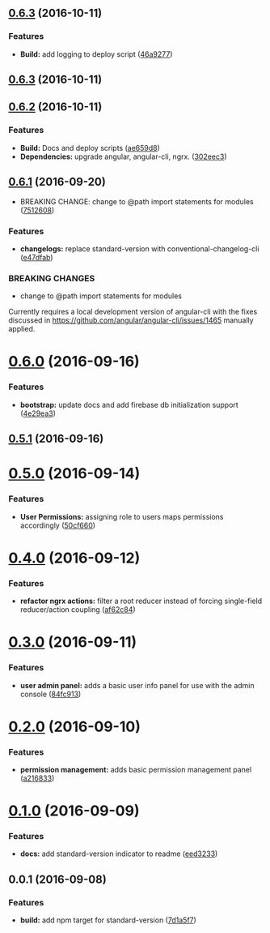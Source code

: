 <a name="0.6.3"></a>
## [0.6.3](https://github.com/ggranum/revector-demo/compare/v0.6.2...v0.6.3) (2016-10-11)


### Features

* **Build:** add logging to deploy script ([46a9277](https://github.com/ggranum/revector-demo/commit/46a9277))



<a name="0.6.3"></a>
## [0.6.3](https://github.com/ggranum/revector-demo/compare/v0.6.2...v0.6.3) (2016-10-11)



<a name="0.6.2"></a>
## [0.6.2](https://github.com/ggranum/revector-demo/compare/v0.6.1...v0.6.2) (2016-10-11)


### Features

* **Build:** Docs and deploy scripts ([ae659d8](https://github.com/ggranum/revector-demo/commit/ae659d8))
* **Dependencies:** upgrade angular, angular-cli, ngrx. ([302eec3](https://github.com/ggranum/revector-demo/commit/302eec3))



<a name="0.6.1"></a>
## [0.6.1](https://github.com/ggranum/revector-demo/compare/v0.6.0...v0.6.1) (2016-09-20)


* BREAKING CHANGE: change to @path import statements for modules ([7512608](https://github.com/ggranum/revector-demo/commit/7512608))


### Features

* **changelogs:** replace standard-version with conventional-changelog-cli ([e47dfab](https://github.com/ggranum/revector-demo/commit/e47dfab))


### BREAKING CHANGES

* change to @path import statements for modules

Currently requires a local development version of angular-cli with the
fixes discussed in https://github.com/angular/angular-cli/issues/1465
manually applied.



<a name="0.6.0"></a>
# [0.6.0](https://github.com/ggranum/revector-demo/compare/v0.5.1...v0.6.0) (2016-09-16)


### Features

* **bootstrap:** update docs and add firebase db initialization support ([4e29ea3](https://github.com/ggranum/revector-demo/commit/4e29ea3))



<a name="0.5.1"></a>
## [0.5.1](https://github.com/ggranum/revector-demo/compare/v0.5.0...v0.5.1) (2016-09-16)



<a name="0.5.0"></a>
# [0.5.0](https://github.com/ggranum/revector-demo/compare/v0.4.0...v0.5.0) (2016-09-14)


### Features

* **User Permissions:** assigning role to users maps permissions accordingly ([50cf660](https://github.com/ggranum/revector-demo/commit/50cf660))



<a name="0.4.0"></a>
# [0.4.0](https://github.com/ggranum/revector-demo/compare/v0.3.0...v0.4.0) (2016-09-12)


### Features

* **refactor ngrx actions:** filter a root reducer instead of forcing single-field reducer/action coupling ([af62c84](https://github.com/ggranum/revector-demo/commit/af62c84))



<a name="0.3.0"></a>
# [0.3.0](https://github.com/ggranum/revector-demo/compare/v0.2.0...v0.3.0) (2016-09-11)


### Features

* **user admin panel:** adds a basic user info panel for use with the admin console ([84fc913](https://github.com/ggranum/revector-demo/commit/84fc913))



<a name="0.2.0"></a>
# [0.2.0](https://github.com/ggranum/revector-demo/compare/v0.1.0...v0.2.0) (2016-09-10)


### Features

* **permission management:** adds basic permission management panel ([a216833](https://github.com/ggranum/revector-demo/commit/a216833))



<a name="0.1.0"></a>
# [0.1.0](https://github.com/ggranum/revector-demo/compare/v0.0.1...v0.1.0) (2016-09-09)


### Features

* **docs:** add standard-version indicator to readme ([eed3233](https://github.com/ggranum/revector-demo/commit/eed3233))



<a name="0.0.1"></a>
## 0.0.1 (2016-09-08)


### Features

* **build:** add npm target for standard-version ([7d1a5f7](https://github.com/ggranum/revector-demo/commit/7d1a5f7))
